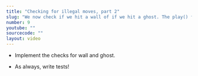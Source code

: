 ```yaml
---
title: "Checking for illegal moves, part 2"
slug: "We now check if we hit a wall of if we hit a ghost. The play() function is getting more and more complicated."
number: 9
youtube: ""
sourcecode: ""
layout: video
---
```


* Implement the checks for wall and ghost.

* As always, write tests!



